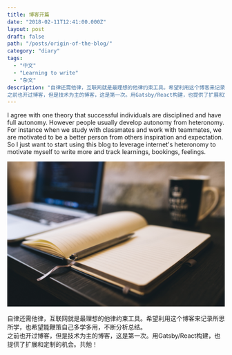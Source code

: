 ```yaml
---
title: 博客开篇
date: "2018-02-11T12:41:00.000Z"
layout: post
draft: false
path: "/posts/origin-of-the-blog/"
category: "diary"
tags:
  - "中文"
  - "Learning to write"
  - "杂文"
description: "自律还需他律，互联网就是最理想的他律约束工具。希望利用这个博客来记录所思所学，也希望能鞭策自己多学多用，不断分析总结。
之前也开过博客，但是技术为主的博客，这是第一次。用Gatsby/React构建，也提供了扩展和定制的机会。共勉！"
---
```


I agree with one theory that successful individuals are disciplined and have full autonomy. However people usually develop autonomy from heteronomy. For instance when we study with classmates and work with teammates, we are motivated to be a better person from others inspiration and expectation. So I just want to start using this blog to leverage internet's heteronomy to motivate myself to write more and track learnings, bookings, feelings.

![1](./1.jpg)

自律还需他律，互联网就是最理想的他律约束工具。希望利用这个博客来记录所思所学，也希望能鞭策自己多学多用，不断分析总结。</br>
之前也开过博客，但是技术为主的博客，这是第一次。用Gatsby/React构建，也提供了扩展和定制的机会。共勉！
